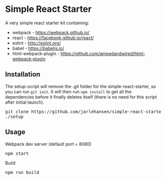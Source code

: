 # Simple React Starter

A very simple react starter kit containing:
* webpack - https://webpack.github.io/
* react - https://facebook.github.io/react/
* eslint - http://eslint.org/
* babel - https://babeljs.io/
* html-webpack-plugin - https://github.com/ampedandwired/html-webpack-plugin

## Installation
The setup-script will remove the .git folder for the simple-react-starter, so you can run `git init`.
It will then run `npm install` to get all the dependencies before it finally deletes itself (there is no need for this script after initial launch).
<pre>
git clone https://github.com/jarlehansen/simple-react-starter.git <i>project-name</i>
./setup
</pre>

## Usage
Webpack dev server (default port = 8080)
<pre>
npm start
</pre>

Build
<pre>
npm run build
</pre>

